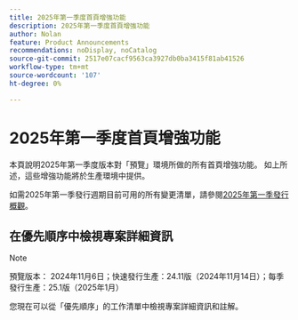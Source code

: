 ```yaml
---
title: 2025年第一季度首頁增強功能
description: 2025年第一季度首頁增強功能
author: Nolan
feature: Product Announcements
recommendations: noDisplay, noCatalog
source-git-commit: 2517e07cacf9563ca3927db0ba3415f81ab41526
workflow-type: tm+mt
source-wordcount: '107'
ht-degree: 0%

---
```


# 2025年第一季度首頁增強功能

本頁說明2025年第一季度版本對「預覽」環境所做的所有首頁增強功能。 如上所述，這些增強功能將於生產環境中提供。

如需2025年第一季發行週期目前可用的所有變更清單，請參閱[2025年第一季發行概觀](/help/quicksilver/product-announcements/product-releases/25-q1-release-activity/25-q1-release-overview.md)。

## 在優先順序中檢視專案詳細資訊

>[!NOTE]
>
>預覽版本： 2024年11月6日；快速發行生產：24.11版（2024年11月14日）；每季發行生產：25.1版（2025年1月）

您現在可以從「優先順序」的工作清單中檢視專案詳細資訊和註解。

<!--For more information, see [View project and task details in the Priorities worklist](/help/quicksilver/workfront-basics/priorities/view-task-project-details.md).-->
